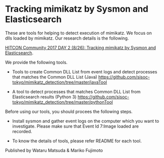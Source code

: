 # Tracking mimikatz by Sysmon and Elasticsearch

These are tools for helping to detect execution of mimikatz.
We focus on dlls loaded by mimikatz.
Our research details is the following.

<a href="https://hitcon.org/2017/CMT/agenda" target="blank">HITCON Community 2017 DAY 2 (8/26): Tracking mimikatz by Sysmon and Elasticsearch</a>.

We provide the following tools.
- Tools to create Common DLL List from event logs and detect processes that matches the Common DLL List (Java)
https://github.com/sisoc-tokyo/mimikatz_detection/tree/master/javaTool

- A tool to detect processes that matches Common DLL List from Elasticsearch results (Python 3)
https://github.com/sisoc-tokyo/mimikatz_detection/tree/master/pythonTool

Before using our tools, you should procees the following steps.

- Install sysmon and gather event logs on the computer which you want to investigate.
  Please make sure that Event Id 7:Image loaded are recorded.

- To know the details of tools, please refer README for each tool.

Published by
Wataru Matsuda & Mariko Fujimoto

